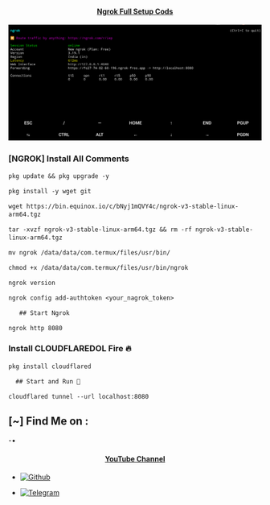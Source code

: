 <h4 align="center"><u>Ngrok Full Setup Cods</u></h4>

![Hack page and get images](https://raw.githubusercontent.com/Masterdas/Ngrok/refs/heads/main/PNG/Screenshot_2025_0219_165206.png)

### [NGROK] Install All Comments


```
pkg update && pkg upgrade -y
```
```
pkg install -y wget git
```
```
wget https://bin.equinox.io/c/bNyj1mQVY4c/ngrok-v3-stable-linux-arm64.tgz
```
```
tar -xvzf ngrok-v3-stable-linux-arm64.tgz && rm -rf ngrok-v3-stable-linux-arm64.tgz
```
```
mv ngrok /data/data/com.termux/files/usr/bin/
```
```
chmod +x /data/data/com.termux/files/usr/bin/ngrok
```
```
ngrok version
```
```
ngrok config add-authtoken <your_nagrok_token>
```
       ## Start Ngrok

```
ngrok http 8080
```
### Install CLOUDFLAREDOL Fire 🔥

```
pkg install cloudflared
```
      ## Start and Run 📡
```
cloudflared tunnel --url localhost:8080
```






## [~] Find Me on :
-•
               <h4 align="center"><a href="https://m.facebook.com/reg/">YouTube Channel</a></h4>

- [![Github](https://img.shields.io/badge/Github-KasRoudra-green?style=for-the-badge&logo=github)](https://github.com/Masterdas?tab=repositories)

- [![Telegram](https://img.shields.io/badge/Gmail-KasRoudra-green?style=for-the-badge&logo=telegram)](https://t.me/masterdas000)

